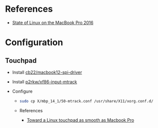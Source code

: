 
# References

* [State of Linux on the MacBook Pro 2016](https://github.com/Dunedan/mbp-2016-linux)


# Configuration

## Touchpad

* Install [cb22/macbook12-spi-driver](https://github.com/cb22/macbook12-spi-driver)

* Install [p2rkw/xf86-input-mtrack](https://github.com/p2rkw/xf86-input-mtrack)

* Configure

  * ```bash
    sudo cp X/mbp_14_1/50-mtrack.conf /usr/share/X11/xorg.conf.d/
    ```

  * References
    * [Toward a Linux touchpad as smooth as Macbook Pro](https://williambharding.com/blog/technology/toward-a-linux-touchpad-as-smooth-as-macbook-pro/) 
